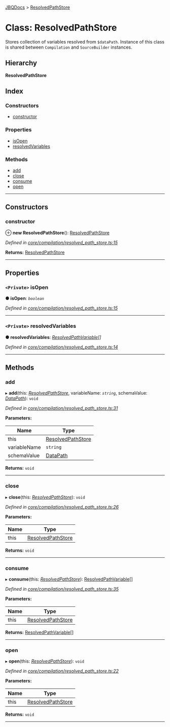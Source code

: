 [JBQDocs](../README.md) > [ResolvedPathStore](../classes/resolvedpathstore.md)

# Class: ResolvedPathStore

Stores collection of variables resolved from `$dataPath`. Instance of this class is shared between `Compilation` and `SourceBuilder` instances.

## Hierarchy

**ResolvedPathStore**

## Index

### Constructors

* [constructor](resolvedpathstore.md#constructor)

### Properties

* [isOpen](resolvedpathstore.md#isopen)
* [resolvedVariables](resolvedpathstore.md#resolvedvariables)

### Methods

* [add](resolvedpathstore.md#add)
* [close](resolvedpathstore.md#close)
* [consume](resolvedpathstore.md#consume)
* [open](resolvedpathstore.md#open)

---

## Constructors

<a id="constructor"></a>

###  constructor

⊕ **new ResolvedPathStore**(): [ResolvedPathStore](resolvedpathstore.md)

*Defined in [core/compilation/resolved_path_store.ts:15](https://github.com/krnik/vjs-validator/blob/c79d80e/src/core/compilation/resolved_path_store.ts#L15)*

**Returns:** [ResolvedPathStore](resolvedpathstore.md)

___

## Properties

<a id="isopen"></a>

### `<Private>` isOpen

**● isOpen**: *`boolean`*

*Defined in [core/compilation/resolved_path_store.ts:15](https://github.com/krnik/vjs-validator/blob/c79d80e/src/core/compilation/resolved_path_store.ts#L15)*

___
<a id="resolvedvariables"></a>

### `<Private>` resolvedVariables

**● resolvedVariables**: *[ResolvedPathVariable](../interfaces/resolvedpathvariable.md)[]*

*Defined in [core/compilation/resolved_path_store.ts:14](https://github.com/krnik/vjs-validator/blob/c79d80e/src/core/compilation/resolved_path_store.ts#L14)*

___

## Methods

<a id="add"></a>

###  add

▸ **add**(this: *[ResolvedPathStore](resolvedpathstore.md)*, variableName: *`string`*, schemaValue: *[DataPath](../interfaces/datapath.md)*): `void`

*Defined in [core/compilation/resolved_path_store.ts:31](https://github.com/krnik/vjs-validator/blob/c79d80e/src/core/compilation/resolved_path_store.ts#L31)*

**Parameters:**

| Name | Type |
| ------ | ------ |
| this | [ResolvedPathStore](resolvedpathstore.md) |
| variableName | `string` |
| schemaValue | [DataPath](../interfaces/datapath.md) |

**Returns:** `void`

___
<a id="close"></a>

###  close

▸ **close**(this: *[ResolvedPathStore](resolvedpathstore.md)*): `void`

*Defined in [core/compilation/resolved_path_store.ts:26](https://github.com/krnik/vjs-validator/blob/c79d80e/src/core/compilation/resolved_path_store.ts#L26)*

**Parameters:**

| Name | Type |
| ------ | ------ |
| this | [ResolvedPathStore](resolvedpathstore.md) |

**Returns:** `void`

___
<a id="consume"></a>

###  consume

▸ **consume**(this: *[ResolvedPathStore](resolvedpathstore.md)*): [ResolvedPathVariable](../interfaces/resolvedpathvariable.md)[]

*Defined in [core/compilation/resolved_path_store.ts:35](https://github.com/krnik/vjs-validator/blob/c79d80e/src/core/compilation/resolved_path_store.ts#L35)*

**Parameters:**

| Name | Type |
| ------ | ------ |
| this | [ResolvedPathStore](resolvedpathstore.md) |

**Returns:** [ResolvedPathVariable](../interfaces/resolvedpathvariable.md)[]

___
<a id="open"></a>

###  open

▸ **open**(this: *[ResolvedPathStore](resolvedpathstore.md)*): `void`

*Defined in [core/compilation/resolved_path_store.ts:22](https://github.com/krnik/vjs-validator/blob/c79d80e/src/core/compilation/resolved_path_store.ts#L22)*

**Parameters:**

| Name | Type |
| ------ | ------ |
| this | [ResolvedPathStore](resolvedpathstore.md) |

**Returns:** `void`

___

